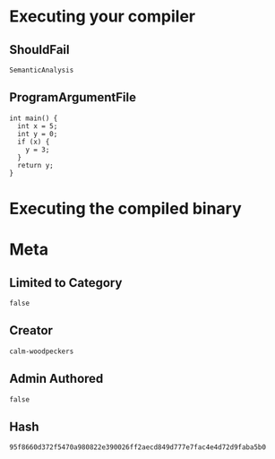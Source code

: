 # Executing your compiler

## ShouldFail

```
SemanticAnalysis
```

## ProgramArgumentFile

```
int main() {
  int x = 5;
  int y = 0;
  if (x) {
    y = 3;
  }
  return y;
}

```

# Executing the compiled binary

# Meta

## Limited to Category

```
false
```

## Creator

```
calm-woodpeckers
```

## Admin Authored

```
false
```

## Hash

```
95f8660d372f5470a980822e390026ff2aecd849d777e7fac4e4d72d9faba5b0
```
